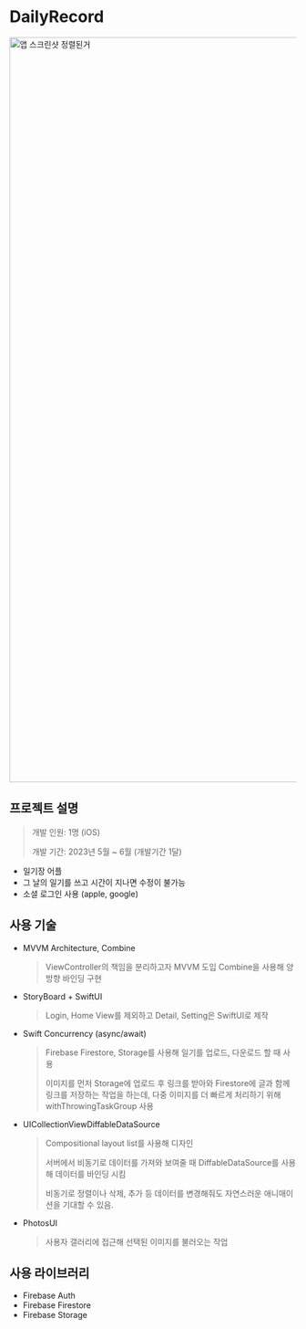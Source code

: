 # DailyRecord
<img width="1306" alt="앱 스크린샷 정렬된거" src="https://github.com/user-attachments/assets/ec9f1cac-620b-4a9f-8fff-b639ed616b78">

## 프로젝트 설명
> 개발 인원: 1명 (iOS)
> 
> 개발 기간: 2023년 5월 ~ 6월 (개발기간 1달)

- 일기장 어플
- 그 날의 일기를 쓰고 시간이 지나면 수정이 불가능
- 소셜 로그인 사용 (apple, google)

## 사용 기술
- MVVM Architecture, Combine

  > ViewController의 책임을 분리하고자 MVVM 도입
    Combine을 사용해 양방향 바인딩 구현
- StoryBoard + SwiftUI
  
  > Login, Home View를 제외하고 Detail, Setting은 SwiftUI로 제작
- Swift Concurrency (async/await)
  
  > Firebase Firestore, Storage를 사용해 일기를 업로드, 다운로드 할 때 사용
  >
  > 이미지를 먼저 Storage에 업로드 후 링크를 받아와 Firestore에 글과 함께 링크를 저장하는 작업을 하는데,
    다중 이미지를 더 빠르게 처리하기 위해 withThrowingTaskGroup 사용
    
- UICollectionViewDiffableDataSource
  > Compositional layout list를 사용해 디자인
  >
  > 서버에서 비동기로 데이터를 가져와 보여줄 때 DiffableDataSource를 사용해 데이터를 바인딩 시킴
  >
  > 비동기로 정렬이나 삭제, 추가 등 데이터를 변경해줘도 자연스러운 애니매이션을 기대할 수 있음.

- PhotosUI
  > 사용자 갤러리에 접근해 선택된 이미지를 불러오는 작업

## 사용 라이브러리
- Firebase Auth
- Firebase Firestore
- Firebase Storage
